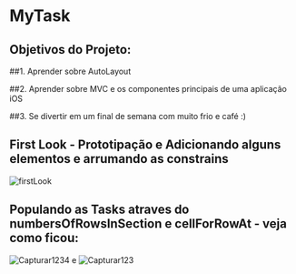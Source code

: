 # MyTask

## Objetivos do Projeto:

##1. Aprender sobre AutoLayout

##2. Aprender sobre MVC e os componentes principais de uma aplicação iOS

##3. Se divertir em um final de semana com muito frio e café :)

## First Look - Prototipação e Adicionando alguns elementos e arrumando as constrains

![firstLook](https://user-images.githubusercontent.com/56304278/116800349-b61cdc00-aad6-11eb-8a60-f5f8a7b7f48d.JPG)

## Populando as Tasks atraves do numbersOfRowsInSection e cellForRowAt - veja como ficou:

![Capturar1234](https://user-images.githubusercontent.com/56304278/116956720-56583980-ac6c-11eb-93ba-cd9c99001271.JPG)
e
![Capturar123](https://user-images.githubusercontent.com/56304278/116956730-5eb07480-ac6c-11eb-9133-cb4dd4a3673f.JPG)



